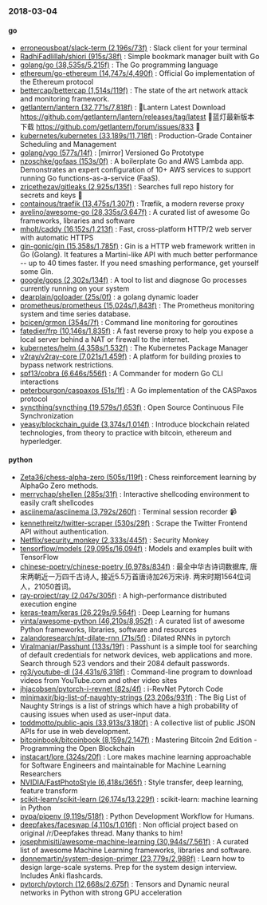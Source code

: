### 2018-03-04

#### go
* [erroneousboat/slack-term (2,196s/73f)](https://github.com/erroneousboat/slack-term) : Slack client for your terminal
* [RadhiFadlillah/shiori (915s/38f)](https://github.com/RadhiFadlillah/shiori) : Simple bookmark manager built with Go
* [golang/go (38,535s/5,215f)](https://github.com/golang/go) : The Go programming language
* [ethereum/go-ethereum (14,747s/4,490f)](https://github.com/ethereum/go-ethereum) : Official Go implementation of the Ethereum protocol
* [bettercap/bettercap (1,514s/119f)](https://github.com/bettercap/bettercap) : The state of the art network attack and monitoring framework.
* [getlantern/lantern (32,771s/7,818f)](https://github.com/getlantern/lantern) : 🔴Lantern Latest Download https://github.com/getlantern/lantern/releases/tag/latest 🔴蓝灯最新版本下载 https://github.com/getlantern/forum/issues/833 🔴
* [kubernetes/kubernetes (33,189s/11,718f)](https://github.com/kubernetes/kubernetes) : Production-Grade Container Scheduling and Management
* [golang/vgo (577s/14f)](https://github.com/golang/vgo) : [mirror] Versioned Go Prototype
* [nzoschke/gofaas (153s/0f)](https://github.com/nzoschke/gofaas) : A boilerplate Go and AWS Lambda app. Demonstrates an expert configuration of 10+ AWS services to support running Go functions-as-a-service (FaaS).
* [zricethezav/gitleaks (2,925s/135f)](https://github.com/zricethezav/gitleaks) : Searches full repo history for secrets and keys 🔑
* [containous/traefik (13,475s/1,307f)](https://github.com/containous/traefik) : Træfik, a modern reverse proxy
* [avelino/awesome-go (28,335s/3,647f)](https://github.com/avelino/awesome-go) : A curated list of awesome Go frameworks, libraries and software
* [mholt/caddy (16,152s/1,213f)](https://github.com/mholt/caddy) : Fast, cross-platform HTTP/2 web server with automatic HTTPS
* [gin-gonic/gin (15,358s/1,785f)](https://github.com/gin-gonic/gin) : Gin is a HTTP web framework written in Go (Golang). It features a Martini-like API with much better performance -- up to 40 times faster. If you need smashing performance, get yourself some Gin.
* [google/gops (2,302s/134f)](https://github.com/google/gops) : A tool to list and diagnose Go processes currently running on your system
* [dearplain/goloader (25s/0f)](https://github.com/dearplain/goloader) : a golang dynamic loader
* [prometheus/prometheus (15,024s/1,843f)](https://github.com/prometheus/prometheus) : The Prometheus monitoring system and time series database.
* [bcicen/grmon (354s/7f)](https://github.com/bcicen/grmon) : Command line monitoring for goroutines
* [fatedier/frp (10,146s/1,835f)](https://github.com/fatedier/frp) : A fast reverse proxy to help you expose a local server behind a NAT or firewall to the internet.
* [kubernetes/helm (4,358s/1,532f)](https://github.com/kubernetes/helm) : The Kubernetes Package Manager
* [v2ray/v2ray-core (7,021s/1,459f)](https://github.com/v2ray/v2ray-core) : A platform for building proxies to bypass network restrictions.
* [spf13/cobra (6,646s/556f)](https://github.com/spf13/cobra) : A Commander for modern Go CLI interactions
* [peterbourgon/caspaxos (51s/1f)](https://github.com/peterbourgon/caspaxos) : A Go implementation of the CASPaxos protocol
* [syncthing/syncthing (19,579s/1,653f)](https://github.com/syncthing/syncthing) : Open Source Continuous File Synchronization
* [yeasy/blockchain_guide (3,374s/1,014f)](https://github.com/yeasy/blockchain_guide) : Introduce blockchain related technologies, from theory to practice with bitcoin, ethereum and hyperledger.

#### python
* [Zeta36/chess-alpha-zero (505s/119f)](https://github.com/Zeta36/chess-alpha-zero) : Chess reinforcement learning by AlphaGo Zero methods.
* [merrychap/shellen (285s/31f)](https://github.com/merrychap/shellen) : Interactive shellcoding environment to easily craft shellcodes
* [asciinema/asciinema (3,792s/260f)](https://github.com/asciinema/asciinema) : Terminal session recorder 📹
* [kennethreitz/twitter-scraper (530s/29f)](https://github.com/kennethreitz/twitter-scraper) : Scrape the Twitter Frontend API without authentication.
* [Netflix/security_monkey (2,333s/445f)](https://github.com/Netflix/security_monkey) : Security Monkey
* [tensorflow/models (29,095s/16,094f)](https://github.com/tensorflow/models) : Models and examples built with TensorFlow
* [chinese-poetry/chinese-poetry (6,978s/834f)](https://github.com/chinese-poetry/chinese-poetry) : 最全中华古诗词数据库, 唐宋两朝近一万四千古诗人, 接近5.5万首唐诗加26万宋诗. 两宋时期1564位词人，21050首词。
* [ray-project/ray (2,047s/305f)](https://github.com/ray-project/ray) : A high-performance distributed execution engine
* [keras-team/keras (26,229s/9,564f)](https://github.com/keras-team/keras) : Deep Learning for humans
* [vinta/awesome-python (46,210s/8,952f)](https://github.com/vinta/awesome-python) : A curated list of awesome Python frameworks, libraries, software and resources
* [zalandoresearch/pt-dilate-rnn (71s/5f)](https://github.com/zalandoresearch/pt-dilate-rnn) : Dilated RNNs in pytorch
* [Viralmaniar/Passhunt (133s/19f)](https://github.com/Viralmaniar/Passhunt) : Passhunt is a simple tool for searching of default credentials for network devices, web applications and more. Search through 523 vendors and their 2084 default passwords.
* [rg3/youtube-dl (34,431s/6,318f)](https://github.com/rg3/youtube-dl) : Command-line program to download videos from YouTube.com and other video sites
* [jhjacobsen/pytorch-i-revnet (82s/4f)](https://github.com/jhjacobsen/pytorch-i-revnet) : i-RevNet Pytorch Code
* [minimaxir/big-list-of-naughty-strings (23,206s/931f)](https://github.com/minimaxir/big-list-of-naughty-strings) : The Big List of Naughty Strings is a list of strings which have a high probability of causing issues when used as user-input data.
* [toddmotto/public-apis (33,913s/3,180f)](https://github.com/toddmotto/public-apis) : A collective list of public JSON APIs for use in web development.
* [bitcoinbook/bitcoinbook (8,159s/2,147f)](https://github.com/bitcoinbook/bitcoinbook) : Mastering Bitcoin 2nd Edition - Programming the Open Blockchain
* [instacart/lore (324s/20f)](https://github.com/instacart/lore) : Lore makes machine learning approachable for Software Engineers and maintainable for Machine Learning Researchers
* [NVIDIA/FastPhotoStyle (6,418s/365f)](https://github.com/NVIDIA/FastPhotoStyle) : Style transfer, deep learning, feature transform
* [scikit-learn/scikit-learn (26,174s/13,229f)](https://github.com/scikit-learn/scikit-learn) : scikit-learn: machine learning in Python
* [pypa/pipenv (9,119s/518f)](https://github.com/pypa/pipenv) : Python Development Workflow for Humans.
* [deepfakes/faceswap (4,110s/1,016f)](https://github.com/deepfakes/faceswap) : Non official project based on original /r/Deepfakes thread. Many thanks to him!
* [josephmisiti/awesome-machine-learning (30,944s/7,561f)](https://github.com/josephmisiti/awesome-machine-learning) : A curated list of awesome Machine Learning frameworks, libraries and software.
* [donnemartin/system-design-primer (23,779s/2,988f)](https://github.com/donnemartin/system-design-primer) : Learn how to design large-scale systems. Prep for the system design interview. Includes Anki flashcards.
* [pytorch/pytorch (12,668s/2,675f)](https://github.com/pytorch/pytorch) : Tensors and Dynamic neural networks in Python with strong GPU acceleration
